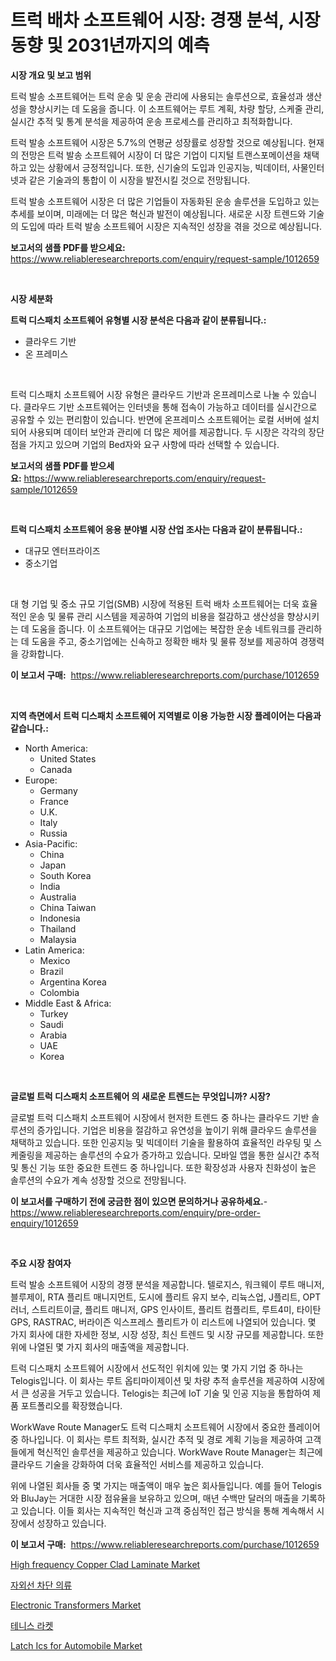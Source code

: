 <p><h1>트럭 배차 소프트웨어 시장: 경쟁 분석, 시장 동향 및 2031년까지의 예측</h1></p><p><strong>시장 개요 및 보고 범위</strong></p>
<p><p>트럭 발송 소프트웨어는 트럭 운송 및 운송 관리에 사용되는 솔루션으로, 효율성과 생산성을 향상시키는 데 도움을 줍니다. 이 소프트웨어는 루트 계획, 차량 할당, 스케줄 관리, 실시간 추적 및 통계 분석을 제공하여 운송 프로세스를 관리하고 최적화합니다.</p><p>트럭 발송 소프트웨어 시장은 5.7%의 연평균 성장률로 성장할 것으로 예상됩니다. 현재의 전망은 트럭 발송 소프트웨어 시장이 더 많은 기업이 디지털 트랜스포메이션을 채택하고 있는 상황에서 긍정적입니다. 또한, 신기술의 도입과 인공지능, 빅데이터, 사물인터넷과 같은 기술과의 통합이 이 시장을 발전시킬 것으로 전망됩니다.</p><p>트럭 발송 소프트웨어 시장은 더 많은 기업들이 자동화된 운송 솔루션을 도입하고 있는 추세를 보이며, 미래에는 더 많은 혁신과 발전이 예상됩니다. 새로운 시장 트렌드와 기술의 도입에 따라 트럭 발송 소프트웨어 시장은 지속적인 성장을 겪을 것으로 예상됩니다.</p></p>
<p><strong>보고서의 샘플 PDF를 받으세요:</strong> <a href="https://www.reliableresearchreports.com/enquiry/request-sample/1012659">https://www.reliableresearchreports.com/enquiry/request-sample/1012659</a></p>
<p>&nbsp;</p>
<p><strong>시장 세분화</strong></p>
<p><strong>트럭 디스패치 소프트웨어 유형별 시장 분석은 다음과 같이 분류됩니다.:</strong></p>
<p><ul><li>클라우드 기반</li><li>온 프레미스</li></ul></p>
<p>&nbsp;</p>
<p><p>트럭 디스패치 소프트웨어 시장 유형은 클라우드 기반과 온프레미스로 나눌 수 있습니다. 클라우드 기반 소프트웨어는 인터넷을 통해 접속이 가능하고 데이터를 실시간으로 공유할 수 있는 편리함이 있습니다. 반면에 온프레미스 소프트웨어는 로컬 서버에 설치되어 사용되며 데이터 보안과 관리에 더 많은 제어를 제공합니다. 두 시장은 각각의 장단점을 가지고 있으며 기업의 Bed자와 요구 사항에 따라 선택할 수 있습니다.</p></p>
<p><strong>보고서의 샘플 PDF를 받으세요:</strong>&nbsp;<a href="https://www.reliableresearchreports.com/enquiry/request-sample/1012659">https://www.reliableresearchreports.com/enquiry/request-sample/1012659</a></p>
<p>&nbsp;</p>
<p><strong> 트럭 디스패치 소프트웨어 응용 분야별 시장 산업 조사는 다음과 같이 분류됩니다.:</strong></p>
<p><ul><li>대규모 엔터프라이즈</li><li>중소기업</li></ul></p>
<p>&nbsp;</p>
<p><p>대 형 기업 및 중소 규모 기업(SMB) 시장에 적용된 트럭 배차 소프트웨어는 더욱 효율적인 운송 및 물류 관리 시스템을 제공하여 기업의 비용을 절감하고 생산성을 향상시키는 데 도움을 줍니다. 이 소프트웨어는 대규모 기업에는 복잡한 운송 네트워크를 관리하는 데 도움을 주고, 중소기업에는 신속하고 정확한 배차 및 물류 정보를 제공하여 경쟁력을 강화합니다.</p></p>
<p><strong>이 보고서 구매:</strong>&nbsp; <a href="https://www.reliableresearchreports.com/purchase/1012659">https://www.reliableresearchreports.com/purchase/1012659</a></p>
<p>&nbsp;</p>
<p><strong>지역 측면에서 트럭 디스패치 소프트웨어 지역별로 이용 가능한 시장 플레이어는 다음과 같습니다.:</strong></p>
<p><ul>
    <li>
        North America:
        <ul>
            <li>United States</li>
            <li>Canada</li>
        </ul>
    </li>
    <li>
        Europe:
        <ul>
            <li>Germany</li>
            <li>France</li>
            <li>U.K.</li>
            <li>Italy</li>
            <li>Russia</li>
        </ul>
    </li>
    <li>
        Asia-Pacific:
        <ul>
            <li>China</li>
            <li>Japan</li>
            <li>South Korea</li>
            <li>India</li>
            <li>Australia</li>
            <li>China Taiwan</li>
            <li>Indonesia</li>
            <li>Thailand</li>
            <li>Malaysia</li>
        </ul>
    </li>
    <li>
        Latin America:
        <ul>
            <li>Mexico</li>
            <li>Brazil</li>
            <li>Argentina Korea</li>
            <li>Colombia</li>
        </ul>
    </li>
    <li>
        Middle East & Africa:
        <ul>
            <li>Turkey</li>
            <li>Saudi</li>
            <li>Arabia</li>
            <li>UAE</li>
            <li>Korea</li>
        </ul>
    </li>
    </ul></p>
<p>&nbsp;</p>
<p><strong>글로벌 트럭 디스패치 소프트웨어 의 새로운 트렌드는 무엇입니까? 시장?</strong></p>
<p><p>글로벌 트럭 디스패치 소프트웨어 시장에서 현저한 트렌드 중 하나는 클라우드 기반 솔루션의 증가입니다. 기업은 비용을 절감하고 유연성을 높이기 위해 클라우드 솔루션을 채택하고 있습니다. 또한 인공지능 및 빅데이터 기술을 활용하여 효율적인 라우팅 및 스케줄링을 제공하는 솔루션의 수요가 증가하고 있습니다. 모바일 앱을 통한 실시간 추적 및 통신 기능 또한 중요한 트렌드 중 하나입니다. 또한 확장성과 사용자 친화성이 높은 솔루션의 수요가 계속 성장할 것으로 전망됩니다.</p></p>
<p><strong>이 보고서를 구매하기 전에 궁금한 점이 있으면 문의하거나 공유하세요.</strong>- <a href="https://www.reliableresearchreports.com/enquiry/pre-order-enquiry/1012659">https://www.reliableresearchreports.com/enquiry/pre-order-enquiry/1012659</a></p>
<p>&nbsp;</p>
<p><strong>주요 시장 참여자</strong></p>
<p><p>트럭 발송 소프트웨어 시장의 경쟁 분석을 제공합니다. 텔로지스, 워크웨이 루트 매니저, 블루제이, RTA 플리트 매니지먼트, 도시에 플리트 유지 보수, 리뉵스업, J플리트, OPT 러너, 스트리트이글, 플리트 매니저, GPS 인사이트, 플리트 컴플리트, 루트4미, 타이탄 GPS, RASTRAC, 버라이즌 익스프레스 플리트가 이 리스트에 나열되어 있습니다. 몇 가지 회사에 대한 자세한 정보, 시장 성장, 최신 트렌드 및 시장 규모를 제공합니다. 또한 위에 나열된 몇 가지 회사의 매출액을 제공합니다.</p><p>트럭 디스패치 소프트웨어 시장에서 선도적인 위치에 있는 몇 가지 기업 중 하나는 Telogis입니다. 이 회사는 루트 옵티마이제이션 및 차량 추적 솔루션을 제공하여 시장에서 큰 성공을 거두고 있습니다. Telogis는 최근에 IoT 기술 및 인공 지능을 통합하여 제품 포트폴리오를 확장했습니다.</p><p>WorkWave Route Manager도 트럭 디스패치 소프트웨어 시장에서 중요한 플레이어 중 하나입니다. 이 회사는 루트 최적화, 실시간 추적 및 경로 계획 기능을 제공하여 고객들에게 혁신적인 솔루션을 제공하고 있습니다. WorkWave Route Manager는 최근에 클라우드 기술을 강화하여 더욱 효율적인 서비스를 제공하고 있습니다.</p><p>위에 나열된 회사들 중 몇 가지는 매출액이 매우 높은 회사들입니다. 예를 들어 Telogis와 BluJay는 거대한 시장 점유율을 보유하고 있으며, 매년 수백만 달러의 매출을 기록하고 있습니다. 이들 회사는 지속적인 혁신과 고객 중심적인 접근 방식을 통해 계속해서 시장에서 성장하고 있습니다.</p></p>
<p><strong>이 보고서 구매:</strong>&nbsp;&nbsp;<a href="https://www.reliableresearchreports.com/purchase/1012659">https://www.reliableresearchreports.com/purchase/1012659</a></p>
<p><p><a href="https://medium.com/@hskdk2672/high-frequency-copper-clad-laminate-market-size-market-outlook-and-market-forecast-2024-to-2031-2b244746f7c6">High frequency Copper Clad Laminate Market</a></p><p><a href="https://github.com/vsckjg50460/Market-Research-Report-List-1/blob/main/654946011312.md">자외선 차단 의류</a></p><p><a href="https://github.com/abdelrhmankishk22/Market-Research-Report-List-3/blob/main/electronic-transformers-market.md">Electronic Transformers Market</a></p><p><a href="https://github.com/akzkkws047661437/Market-Research-Report-List-1/blob/main/301223611311.md">테니스 라켓</a></p><p><a href="https://medium.com/@beaublock53/latch-ics-for-automobile-market-share-evolution-and-market-growth-trends-2024-2031-4c181a76840b">Latch Ics for Automobile Market</a></p></p>

